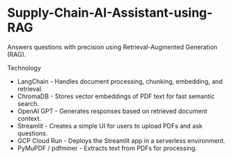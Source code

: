 # Supply-Chain-AI-Assistant-using-RAG
Answers questions with precision using Retrieval-Augmented Generation (RAG).

Technology
- LangChain	- Handles document processing, chunking, embedding, and retrieval.
- ChromaDB - Stores vector embeddings of PDF text for fast semantic search.
- OpenAI GPT - Generates responses based on retrieved document context.
- Streamlit - Creates a simple UI for users to upload PDFs and ask questions.
- GCP Cloud Run - Deploys the Streamlit app in a serverless environment.
- PyMuPDF / pdfminer - Extracts text from PDFs for processing.
